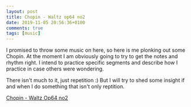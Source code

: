 ```yaml
---
layout: post
title: Chopin - Waltz op64 no2
date: 2019-11-05 20:56:36+0100
comments: true
tags: [music]
---
```


I promised to throw some music on here, so here is me plonking out some Chopin.
At the moment I am obviously going to try to get the notes and rhythm right.
I intend to practice specific segments and describe how I practice in case others were wondering.

There isn't much to it, just repetition :)
But I will try to shed some insight if and when I do something that isn't only reptition.

[Chopin - Waltz Op64 no2](/assets/Chopin-Waltz-op64no2-05-11-2019.mp3?autoplay=1&loop=1&controls=0 "Chopin - Waltz Op64 no2")
